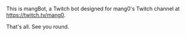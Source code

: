 This is mangBot, a Twitch bot designed for mang0's Twitch channel at https://twitch.tv/mang0.

That's all. See you round.
